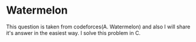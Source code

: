 # Watermelon
This question is taken from codeforces(A. Watermelon) and also I will share it's answer in the easiest way.
I solve this problem in C.
